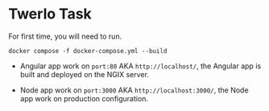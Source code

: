 # Twerlo Task

For first time, you will need to run.

```
docker compose -f docker-compose.yml --build
```

- Angular app work on `port:80` AKA `http://localhost/`, the Angular app is built and deployed on the NGIX server.

- Node app work on `port:3000` AKA `http://localhost:3000/`, the Node app work on production configuration.
